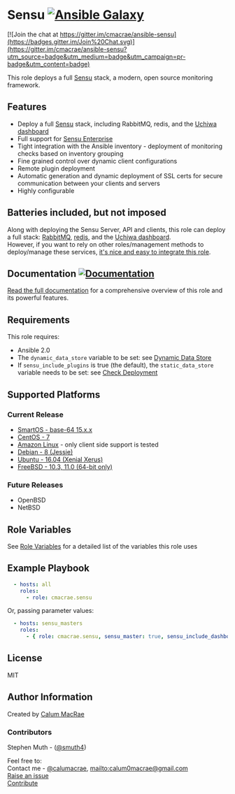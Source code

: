 # Sensu [![Ansible Galaxy](https://img.shields.io/badge/galaxy-cmacrae.sensu-660198.svg?style=flat)](https://galaxy.ansible.com/cmacrae/sensu/)

[![Join the chat at https://gitter.im/cmacrae/ansible-sensu](https://badges.gitter.im/Join%20Chat.svg)](https://gitter.im/cmacrae/ansible-sensu?utm_source=badge&utm_medium=badge&utm_campaign=pr-badge&utm_content=badge)

This role deploys a full [Sensu](https://sensuapp.org) stack, a modern, open source monitoring framework.

## Features
- Deploy a full [Sensu](https://sensuapp.org) stack, including RabbitMQ, redis, and the [Uchiwa dashboard](https://uchiwa.io/#/)
- Full support for [Sensu Enterprise](https://sensuapp.org/enterprise)
- Tight integration with the Ansible inventory - deployment of monitoring checks based on inventory grouping
- Fine grained control over dynamic client configurations
- Remote plugin deployment
- Automatic generation and dynamic deployment of SSL certs for secure communication between your clients and servers
- Highly configurable

## Batteries included, but not imposed
Along with deploying the Sensu Server, API and clients, this role can deploy a full stack: [RabbitMQ](http://www.rabbitmq.com/), [redis](http://redis.io), and the [Uchiwa dashboard](https://uchiwa.io/#/).  
However, if you want to rely on other roles/management methods to deploy/manage these services, [it's nice and easy to integrate this role](http://ansible-sensu.readthedocs.io/en/latest/integration/).

## Documentation [![Documentation](https://readthedocs.org/projects/ansible-sensu/badge/?version=latest)](http://ansible-sensu.readthedocs.io/en/latest/)
[Read the full documentation](http://ansible-sensu.readthedocs.io/en/latest/) for a comprehensive overview of this role and its powerful features.

## Requirements
This role requires:
- Ansible 2.0
- The `dynamic_data_store` variable to be set: see [Dynamic Data Store](http://ansible-sensu.readthedocs.io/en/latest/dynamic_data/)
- If `sensu_include_plugins` is true (the default), the `static_data_store` variable needs to be set: see [Check Deployment](http://ansible-sensu.readthedocs.io/en/latest/dynamic_checks/)

## Supported Platforms
### Current Release

- [SmartOS - base-64 15.x.x](https://docs.joyent.com/images/smartos/base#version-15xx)
- [CentOS - 7](https://wiki.centos.org/Manuals/ReleaseNotes/CentOS7)
- [Amazon Linux](https://aws.amazon.com/amazon-linux-ami/) - only client side support is tested
- [Debian - 8 (Jessie)](https://wiki.debian.org/DebianJessie)
- [Ubuntu - 16.04 (Xenial Xerus)](http://releases.ubuntu.com/16.04/)
- [FreeBSD - 10.3, 11.0 (64-bit only)](https://www.freebsd.org/releases/10.2R/relnotes.html)

### Future Releases

- OpenBSD
- NetBSD

## Role Variables

See [Role Variables](http://ansible-sensu.readthedocs.io/en/latest/role_variables/) for a detailed list of the variables this role uses

## Example Playbook

``` yaml
  - hosts: all
    roles:
      - role: cmacrae.sensu
```
Or, passing parameter values:

``` yaml
  - hosts: sensu_masters
    roles:
	  - { role: cmacrae.sensu, sensu_master: true, sensu_include_dashboard: true  }
```

License
-------
MIT

Author Information
------------------
Created by [Calum MacRae](http://cmacr.ae)

### Contributors
Stephen Muth - ([@smuth4](https://github.com/smuth4))

Feel free to:  
Contact me - [@calumacrae](https://twitter.com/calumacrae), [mailto:calum0macrae@gmail.com](calum0macrae@gmail.com)  
[Raise an issue](https://github.com/cmacrae/ansible-sensu/issues)  
[Contribute](https://github.com/cmacrae/ansible-sensu/pulls)  